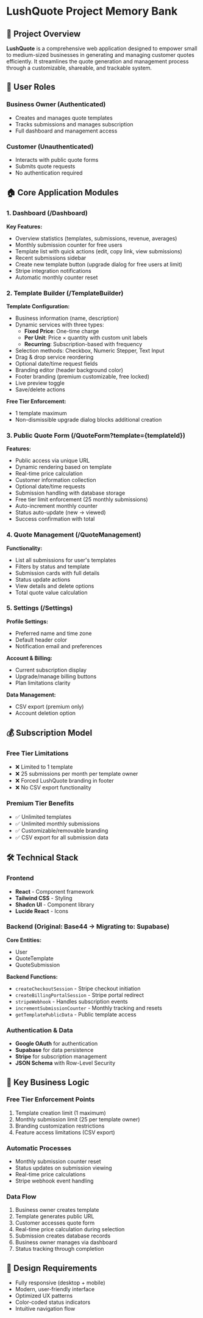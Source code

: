 # LushQuote Project Memory Bank

## 🎯 Project Overview

**LushQuote** is a comprehensive web application designed to empower small to medium-sized businesses in generating and managing customer quotes efficiently. It streamlines the quote generation and management process through a customizable, shareable, and trackable system.

## 👥 User Roles

### Business Owner (Authenticated)

- Creates and manages quote templates
- Tracks submissions and manages subscription
- Full dashboard and management access

### Customer (Unauthenticated)

- Interacts with public quote forms
- Submits quote requests
- No authentication required

## 🏠 Core Application Modules

### 1. Dashboard (/Dashboard)

**Key Features:**

- Overview statistics (templates, submissions, revenue, averages)
- Monthly submission counter for free users
- Template list with quick actions (edit, copy link, view submissions)
- Recent submissions sidebar
- Create new template button (upgrade dialog for free users at limit)
- Stripe integration notifications
- Automatic monthly counter reset

### 2. Template Builder (/TemplateBuilder)

**Template Configuration:**

- Business information (name, description)
- Dynamic services with three types:
  - **Fixed Price**: One-time charge
  - **Per Unit**: Price × quantity with custom unit labels
  - **Recurring**: Subscription-based with frequency
- Selection methods: Checkbox, Numeric Stepper, Text Input
- Drag & drop service reordering
- Optional date/time request fields
- Branding editor (header background color)
- Footer branding (premium customizable, free locked)
- Live preview toggle
- Save/delete actions

**Free Tier Enforcement:**

- 1 template maximum
- Non-dismissible upgrade dialog blocks additional creation

### 3. Public Quote Form (/QuoteForm?template={templateId})

**Features:**

- Public access via unique URL
- Dynamic rendering based on template
- Real-time price calculation
- Customer information collection
- Optional date/time requests
- Submission handling with database storage
- Free tier limit enforcement (25 monthly submissions)
- Auto-increment monthly counter
- Status auto-update (new → viewed)
- Success confirmation with total

### 4. Quote Management (/QuoteManagement)

**Functionality:**

- List all submissions for user's templates
- Filters by status and template
- Submission cards with full details
- Status update actions
- View details and delete options
- Total quote value calculation

### 5. Settings (/Settings)

**Profile Settings:**

- Preferred name and time zone
- Default header color
- Notification email and preferences

**Account & Billing:**

- Current subscription display
- Upgrade/manage billing buttons
- Plan limitations clarity

**Data Management:**

- CSV export (premium only)
- Account deletion option

## 💰 Subscription Model

### Free Tier Limitations

- ❌ Limited to 1 template
- ❌ 25 submissions per month per template owner
- ❌ Forced LushQuote branding in footer
- ❌ No CSV export functionality

### Premium Tier Benefits

- ✅ Unlimited templates
- ✅ Unlimited monthly submissions
- ✅ Customizable/removable branding
- ✅ CSV export for all submission data

## 🛠 Technical Stack

### Frontend

- **React** - Component framework
- **Tailwind CSS** - Styling
- **Shadcn UI** - Component library
- **Lucide React** - Icons

### Backend (Original: Base44 → Migrating to: Supabase)

**Core Entities:**

- User
- QuoteTemplate
- QuoteSubmission

**Backend Functions:**

- `createCheckoutSession` - Stripe checkout initiation
- `createBillingPortalSession` - Stripe portal redirect
- `stripeWebhook` - Handles subscription events
- `incrementSubmissionCounter` - Monthly tracking and resets
- `getTemplatePublicData` - Public template access

### Authentication & Data

- **Google OAuth** for authentication
- **Supabase** for data persistence
- **Stripe** for subscription management
- **JSON Schema** with Row-Level Security

## 🔄 Key Business Logic

### Free Tier Enforcement Points

1. Template creation limit (1 maximum)
2. Monthly submission limit (25 per template owner)
3. Branding customization restrictions
4. Feature access limitations (CSV export)

### Automatic Processes

- Monthly submission counter reset
- Status updates on submission viewing
- Real-time price calculations
- Stripe webhook event handling

### Data Flow

1. Business owner creates template
2. Template generates public URL
3. Customer accesses quote form
4. Real-time price calculation during selection
5. Submission creates database records
6. Business owner manages via dashboard
7. Status tracking through completion

## 📱 Design Requirements

- Fully responsive (desktop + mobile)
- Modern, user-friendly interface
- Optimized UX patterns
- Color-coded status indicators
- Intuitive navigation flow

